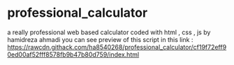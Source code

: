 # professional_calculator
a really professional web based calculator coded with html , css , js by hamidreza ahmadi
you can see preview of this script in this link :
https://rawcdn.githack.com/ha8540268/professional_calculator/cf19f72eff90ed00af52fff8578fb9b47b80d759/index.html
